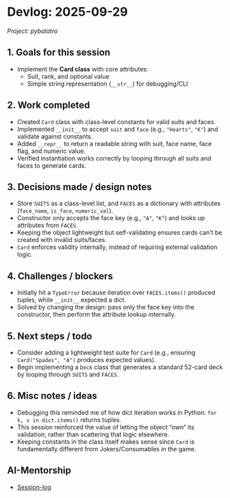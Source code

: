 # Devlog: 2025-09-29
*Project: pybalatro*

## 1. Goals for this session
- Implement the **Card class** with core attributes:
  - Suit, rank, and optional value
  - Simple string representation (`__str__`) for debugging/CLI

## 2. Work completed
- Created `Card` class with class-level constants for valid suits and faces.  
- Implemented `__init__` to accept `suit` and `face` (e.g., `"Hearts"`, `"K"`) and validate against constants.  
- Added `__repr__` to return a readable string with suit, face name, face flag, and numeric value.  
- Verified instantiation works correctly by looping through all suits and faces to generate cards.  

## 3. Decisions made / design notes
- Store `SUITS` as a class-level list, and `FACES` as a dictionary with attributes (`face_name`, `is_face`, `numeric_val`).  
- Constructor only accepts the face key (e.g., `"A"`, `"K"`) and looks up attributes from `FACES`.  
- Keeping the object lightweight but self-validating ensures cards can’t be created with invalid suits/faces.  
- `Card` enforces validity internally, instead of requiring external validation logic.  

## 4. Challenges / blockers
- Initially hit a `TypeError` because iteration over `FACES.items()` produced tuples, while `__init__` expected a dict.  
- Solved by changing the design: pass only the face key into the constructor, then perform the attribute lookup internally.  

## 5. Next steps / todo
- Consider adding a lightweight test suite for `Card` (e.g., ensuring `Card("Spades", "A")` produces expected values).  
- Begin implementing a `Deck` class that generates a standard 52-card deck by looping through `SUITS` and `FACES`.  

## 6. Misc notes / ideas
- Debugging this reminded me of how dict iteration works in Python: `for k, v in dict.items()` returns tuples.  
- This session reinforced the value of letting the object “own” its validation, rather than scattering that logic elsewhere.  
- Keeping constants in the class itself makes sense since `Card` is fundamentally different from Jokers/Consumables in the game.

## AI-Mentorship
- [Session-log](../ai-mentorship/session-2025-09-29.md)

